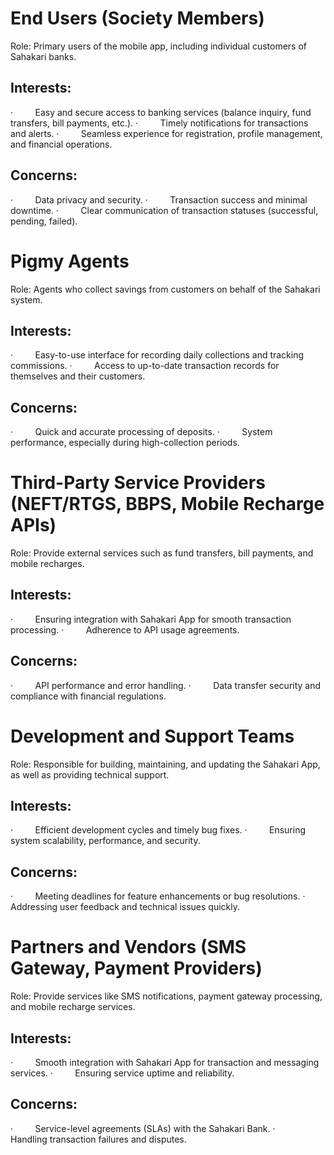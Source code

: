 # End Users (Society Members)

Role: Primary users of the mobile app, including individual customers of Sahakari banks.

## Interests:

·         Easy and secure access to banking services (balance inquiry, fund transfers, bill payments, etc.).
·         Timely notifications for transactions and alerts.
·         Seamless experience for registration, profile management, and financial operations.

## Concerns:

·         Data privacy and security.
·         Transaction success and minimal downtime.
·         Clear communication of transaction statuses (successful, pending, failed).

# Pigmy Agents

Role: Agents who collect savings from customers on behalf of the Sahakari system.

## Interests:

·         Easy-to-use interface for recording daily collections and tracking commissions.
·         Access to up-to-date transaction records for themselves and their customers.

## Concerns:

·         Quick and accurate processing of deposits.
·         System performance, especially during high-collection periods.

# Third-Party Service Providers (NEFT/RTGS, BBPS, Mobile Recharge APIs)

Role: Provide external services such as fund transfers, bill payments, and mobile recharges.

## Interests:

·         Ensuring integration with Sahakari App for smooth transaction processing.
·         Adherence to API usage agreements.

## Concerns:

·         API performance and error handling.
·         Data transfer security and compliance with financial regulations.

# Development and Support Teams

Role: Responsible for building, maintaining, and updating the Sahakari App, as well as providing technical support.

## Interests:

·         Efficient development cycles and timely bug fixes.
·         Ensuring system scalability, performance, and security.

## Concerns:

·         Meeting deadlines for feature enhancements or bug resolutions.
·         Addressing user feedback and technical issues quickly.

# Partners and Vendors (SMS Gateway, Payment Providers)

Role: Provide services like SMS notifications, payment gateway processing, and mobile recharge services.

## Interests:

·         Smooth integration with Sahakari App for transaction and messaging services.
·         Ensuring service uptime and reliability.

## Concerns:

·         Service-level agreements (SLAs) with the Sahakari Bank.
·         Handling transaction failures and disputes.